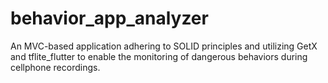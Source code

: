 # behavior_app_analyzer
An MVC-based application adhering to SOLID principles and utilizing GetX and tflite_flutter to enable the monitoring of dangerous behaviors during cellphone recordings.
